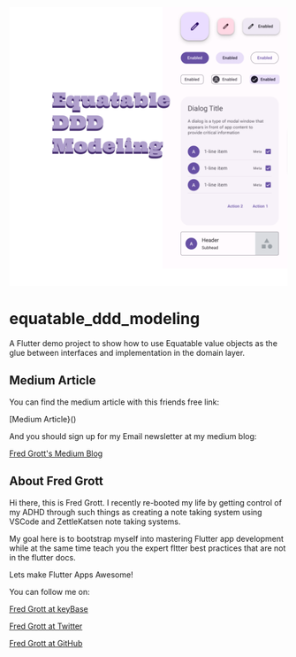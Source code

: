 ![equatable ddd modeling](./media/equatable-ddd-modeling.png)

# equatable_ddd_modeling

A Flutter demo project to show how to use Equatable value objects as the glue between interfaces and implementation in the domain layer.

## Medium Article

You can find the medium article with this friends free link:

[Medium Article}()

And you should sign up for my Email newsletter at my medium blog:

[Fred Grott's Medium Blog](https://fredgrott.medium.com)


## About Fred Grott

Hi there, this is Fred Grott. I recently re-booted my life by getting control of my ADHD through such things as creating a note taking system using VSCode and ZettleKatsen note taking systems. 

My goal here is to bootstrap myself into mastering Flutter app development while at the same time teach you the expert fltter best practices that are not in the flutter docs.

Lets make Flutter Apps Awesome!

You can follow me on:

[Fred Grott at keyBase](https://keybase.io/fredgrott)


[Fred Grott at Twitter](https://twitter.com/fredgrott)


[Fred Grott at GitHub](https://github.com/fredgrott)


